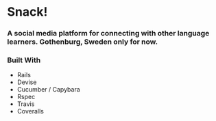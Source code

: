 # Snack!
### A social media platform for connecting with other language learners. Gothenburg, Sweden only for now.

### Built With
- Rails
- Devise
- Cucumber / Capybara
- Rspec
- Travis
- Coveralls